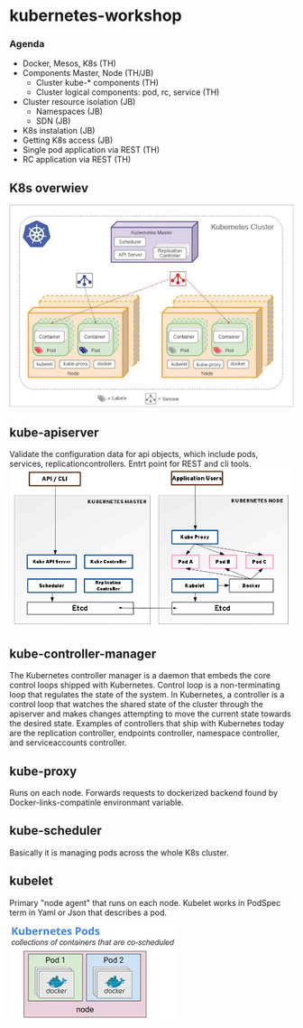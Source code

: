 # kubernetes-workshop
### Agenda
- Docker, Mesos, K8s (TH)
- Components Master, Node (TH/JB)
  - Cluster kube-* components (TH)
  - Cluster logical components: pod, rc, service (TH)
- Cluster resource isolation (JB)
  - Namespaces (JB)
  - SDN (JB)
- K8s instalation (JB)
- Getting K8s access (JB)
- Single pod application via REST (TH)
- RC application via REST (TH)

## K8s overwiev 
!["K8s overwiev"](img/Figure-1-Kubernetes-cluster.jpg)

## kube-apiserver
Validate the configuration data for api objects, which include pods, services, replicationcontrollers. Entrt point for REST and cli tools.
!["K8s Api"](img/kubernetes_api_architecture2.png)

## kube-controller-manager
The Kubernetes controller manager is a daemon that embeds the core control loops shipped with Kubernetes. Control loop is a non-terminating loop that regulates the state of the system. In Kubernetes, a controller is a control loop that watches the shared state of the cluster through the apiserver and makes changes attempting to move the current state towards the desired state. Examples of controllers that ship with Kubernetes today are the replication controller, endpoints controller, namespace controller, and serviceaccounts controller.

## kube-proxy
Runs on each node. Forwards requests to dockerized backend found by Docker-links-compatinle environmant variable.

## kube-scheduler
Basically it is managing pods across the whole K8s cluster.

## kubelet
Primary "node agent" that runs on each node. Kubelet works in PodSpec term in Yaml or Json that describes a pod.

!["K8s pod"](img/pod.png)

